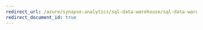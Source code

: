 ```yaml
---
redirect_url: /azure/synapse-analytics/sql-data-warehouse/sql-data-warehouse-develop-dynamic-sql
redirect_document_id: true
---
```

